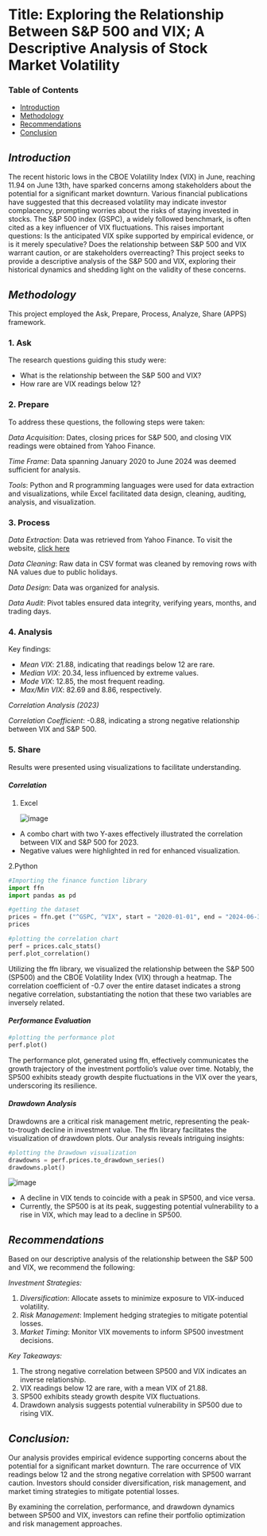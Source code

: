 # **Title:** Exploring the Relationship Between S&P 500 and VIX; A Descriptive Analysis of Stock Market Volatility


### Table of Contents
- [Introduction](introduction)
- [Methodology](methodology)
- [Recommendations](recommendations)
- [Conclusion](conclusion)


## *Introduction*

The recent historic lows in the CBOE Volatility Index (VIX) in June, reaching 11.94 on June 13th, have sparked concerns among stakeholders about the potential for a significant market downturn. Various financial publications have suggested that this decreased volatility may indicate investor complacency, prompting worries about the risks of staying invested in stocks. The S&P 500 index (GSPC), a widely followed benchmark, is often cited as a key influencer of VIX fluctuations. This raises important questions: Is the anticipated VIX spike supported by empirical evidence, or is it merely speculative? Does the relationship between S&P 500 and VIX warrant caution, or are stakeholders overreacting? This project seeks to provide a descriptive analysis of the S&P 500 and VIX, exploring their historical dynamics and shedding light on the validity of these concerns.

## *Methodology*

This project employed the Ask, Prepare, Process, Analyze, Share (APPS) framework.

### **1. Ask**

The research questions guiding this study were:

- What is the relationship between the S&P 500 and VIX?
- How rare are VIX readings below 12?

### **2. Prepare**

To address these questions, the following steps were taken:

*Data Acquisition*: Dates, closing prices for S&P 500, and closing VIX readings were obtained from Yahoo Finance.

*Time Frame*: Data spanning January 2020 to June 2024 was deemed sufficient for analysis.


*Tools*: Python and R programming languages were used for data extraction and visualizations, while Excel facilitated data design, cleaning, auditing, analysis, and visualization.

### **3. Process**

*Data Extraction*: Data was retrieved from Yahoo Finance. To visit the website, [click here](https://finance.yahoo.com)

*Data Cleaning*: Raw data in CSV format was cleaned by removing rows with NA values due to public holidays.


*Data Design*: Data was organized for analysis.

*Data Audit*: Pivot tables ensured data integrity, verifying years, months, and trading days.


### **4. Analysis**

Key findings:

- *Mean VIX*: 21.88, indicating that readings below 12 are rare.
- *Median VIX*: 20.34, less influenced by extreme values.
- *Mode VIX*: 12.85, the most frequent reading.
- *Max/Min VIX*: 82.69 and 8.86, respectively.

*Correlation Analysis (2023)*

*Correlation Coefficient*: -0.88, indicating a strong negative relationship between VIX and S&P 500.

### **5. Share**

Results were presented using visualizations to facilitate understanding.

#### *Correlation*
1. Excel

   ![image](https://github.com/user-attachments/assets/f06f6599-2348-4a9a-83c0-353dfea9465f)
 
- A combo chart with two Y-axes effectively illustrated the correlation between VIX and S&P 500 for 2023.
- Negative values were highlighted in red for enhanced visualization.

2.Python

```python
#Importing the finance function library
import ffn
import pandas as pd

#getting the dataset
prices = ffn.get ("^GSPC, ^VIX", start = "2020-01-01", end = "2024-06-30") 
prices

#plotting the correlation chart
perf = prices.calc_stats()
perf.plot_correlation()
``` 
Utilizing the ffn library, we visualized the relationship between the S&P 500 (SP500) and the CBOE Volatility Index (VIX) through a heatmap. The correlation coefficient of -0.7 over the entire dataset indicates a strong negative correlation, substantiating the notion that these two variables are inversely related.

#### *Performance Evaluation*

```python
#plotting the performance plot
perf.plot()
```
The performance plot, generated using ffn, effectively communicates the growth trajectory of the investment portfolio’s value over time. Notably, the SP500 exhibits steady growth despite fluctuations in the VIX over the years, underscoring its resilience.



#### *Drawdown Analysis*

Drawdowns are a critical risk management metric, representing the peak-to-trough decline in investment value. The ffn library facilitates the visualization of drawdown plots. Our analysis reveals intriguing insights:

```python
#plotting the Drawdown visualization
drawdowns = perf.prices.to_drawdown_series()
drawdowns.plot()
```

![image](https://github.com/user-attachments/assets/5e7a7d1f-435e-4a13-9154-2841c741562b)


- A decline in VIX tends to coincide with a peak in SP500, and vice versa.
- Currently, the SP500 is at its peak, suggesting potential vulnerability to a rise in VIX, which may lead to a decline in SP500.



## *Recommendations*

Based on our descriptive analysis of the relationship between the S&P 500 and VIX, we recommend the following:

*Investment Strategies:*

1. *Diversification*: Allocate assets to minimize exposure to VIX-induced volatility.
2. *Risk Management*: Implement hedging strategies to mitigate potential losses.
3. *Market Timing*: Monitor VIX movements to inform SP500 investment decisions.

*Key Takeaways:*

1. The strong negative correlation between SP500 and VIX indicates an inverse relationship.
2. VIX readings below 12 are rare, with a mean VIX of 21.88.
3. SP500 exhibits steady growth despite VIX fluctuations.
4. Drawdown analysis suggests potential vulnerability in SP500 due to rising VIX.

## *Conclusion:*

Our analysis provides empirical evidence supporting concerns about the potential for a significant market downturn. The rare occurrence of VIX readings below 12 and the strong negative correlation with SP500 warrant caution. Investors should consider diversification, risk management, and market timing strategies to mitigate potential losses.

By examining the correlation, performance, and drawdown dynamics between SP500 and VIX, investors can refine their portfolio optimization and risk management approaches.

